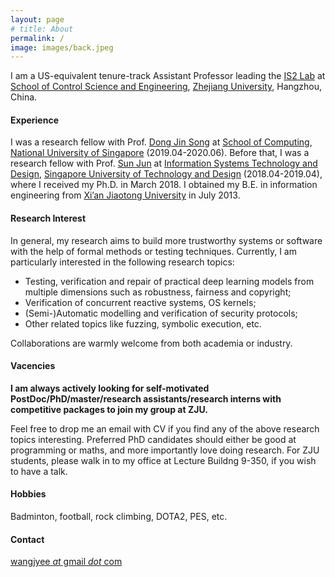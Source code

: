 ```yaml
---
layout: page
# title: About
permalink: /
image: images/back.jpeg
---
```


I am a US-equivalent tenure-track Assistant Professor leading the [IS2 Lab](http://is2lab.github.io) at [School of Control Science and Engineering](http://www.cse.zju.edu.cn), [Zhejiang University](https://www.zju.edu.cn/), Hangzhou, China.


#### Experience

I was a research fellow with Prof. [Dong Jin Song](https://www.comp.nus.edu.sg/~dongjs/) at [School of Computing](https://www.comp.nus.edu.sg/), [National University of Singapore](http://www.nus.edu.sg/) (2019.04-2020.06). Before that, I was a research fellow with Prof. [Sun Jun](https://sunjun.site/) at [Information Systems Technology and Design](https://istd.sutd.edu.sg/), [Singapore University of Technology and Design](https://www.sutd.edu.sg/) (2018.04-2019.04), where I received my Ph.D. in March 2018. I obtained my B.E. in information engineering from [Xi’an Jiaotong University](http://www.xjtu.edu.cn/) in July 2013.
 

<!-- <img align="right" src="images/me2.jpeg" />  -->
<!-- <img style="float: right;" src="images/me2.jpeg">  -->

#### Research Interest

In general, my research aims to build more trustworthy systems or software with the help of formal methods or testing techniques. Currently, I am particularly interested in the following research topics:
- Testing, verification and repair of practical deep learning models from multiple dimensions such as robustness, fairness and copyright;
- Verification of concurrent reactive systems, OS kernels;
- (Semi-)Automatic modelling and verification of security protocols;
- Other related topics like fuzzing, symbolic execution, etc.

Collaborations are warmly welcome from both academia or industry.

<!-- my research concerns *how to better design, implement and analyze systems, with a focus on artificial intelligence (AI) systems and cyber-physical systems (CPS), such as autonomous driving car, industrial control system, and recommendation system, using various software engineering (SE) techniques ranging from formal methods, program analysis to software testing.* <u>Most of my recent works are focused on testing and enhancing the robustness or fairness of deep learning models deployed in different application domains to improve the system reliability and security.</u> -->

#### Vacencies

<!-- <font color="#dd0000"> -->
**I am always actively looking for self-motivated PostDoc/PhD/master/research assistants/research interns with competitive packages to join my group at ZJU.**
<!-- </font>  -->
Feel free to drop me an email with CV if you find any of the above research topics interesting. Preferred PhD candidates should either be good at programming or maths, and more importantly love doing research. For ZJU students, please walk in to my office at Lecture Buildng 9-350, if you wish to have a talk.


#### Hobbies

Badminton, football, rock climbing, DOTA2, PES, etc. 


#### Contact

[wangjyee *at* gmail *dot* com](mailto:wangjyee@gmail.com)